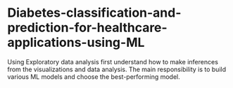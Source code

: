 # Diabetes-classification-and-prediction-for-healthcare-applications-using-ML
Using Exploratory data analysis first understand how to make inferences from the visualizations and data analysis. The main responsibility is to build various ML models and choose the best-performing model.
